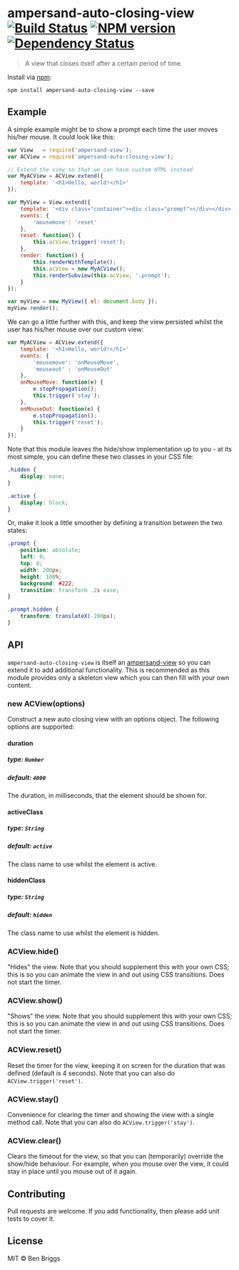 # ampersand-auto-closing-view [![Build Status](https://travis-ci.org/ben-eb/ampersand-auto-closing-view.svg?branch=master)](https://travis-ci.org/ben-eb/ampersand-auto-closing-view) [![NPM version](https://badge.fury.io/js/ampersand-auto-closing-view.svg)](http://badge.fury.io/js/ampersand-auto-closing-view) [![Dependency Status](https://gemnasium.com/ben-eb/ampersand-auto-closing-view.svg)](https://gemnasium.com/ben-eb/ampersand-auto-closing-view)

> A view that closes itself after a certain period of time.

Install via [npm](https://npmjs.org/package/ampersand-auto-closing-view):

```
npm install ampersand-auto-closing-view --save
```

## Example

A simple example might be to show a prompt each time the user moves his/her mouse. It could look like this:

```js
var View   = require('ampersand-view');
var ACView = require('ampersand-auto-closing-view');

// Extend the view so that we can have custom HTML instead
var MyACView = ACView.extend({
    template: '<h1>Hello, world!</h1>'
});

var MyView = View.extend({
    template: '<div class="container"><div class="prompt"></div></div>',
    events: {
        'mousemove': 'reset'
    },
    reset: function() {
        this.acView.trigger('reset');
    },
    render: function() {
        this.renderWithTemplate();
        this.acView = new MyACView();
        this.renderSubview(this.acView, '.prompt');
    }
});

var myView = new MyView({ el: document.body });
myView.render();

```

We can go a little further with this, and keep the view persisted whilst the user has his/her mouse over our custom view:

```js
var MyACView = ACView.extend({
    template: '<h1>Hello, world!</h1>'
    events: {
        'mousemove': 'onMouseMove',
        'mouseout' : 'onMouseOut'
    },
    onMouseMove: function(e) {
        e.stopPropagation();
        this.trigger('stay');
    },
    onMouseOut: function(e) {
        e.stopPropagation();
        this.trigger('reset');
    }
});
```

Note that this module leaves the hide/show implementation up to you - at its most simple, you can define these two classes in your CSS file:

```css
.hidden {
    display: none;
}

.active {
    display: block;
}
```

Or, make it look a little smoother by defining a transition between the two states:

```css
.prompt {
    position: absolute;
    left: 0;
    top: 0;
    width: 200px;
    height: 100%;
    background: #222;
    transition: transform .2s ease;
}

.prompt.hidden {
    transform: translateX(-200px);
}
```

## API

`ampersand-auto-closing-view` is itself an [ampersand-view](https://github.com/AmpersandJS/ampersand-view) so you can extend it to add additional functionality. This is recommended as this module provides only a skeleton view which you can then fill with your own content.

### new ACView(options)

Construct a new auto closing view with an options object. The following options are supported:

#### duration
##### type: `Number`
##### default: `4000`

The duration, in milliseconds, that the element should be shown for.

#### activeClass
##### type: `String`
##### default: `active`

The class name to use whilst the element is active.

#### hiddenClass
##### type: `String`
##### default: `hidden`

The class name to use whilst the element is hidden.

### ACView.hide()

"Hides" the view. Note that you should supplement this with your own CSS; this is so you can animate the view in and out using CSS transitions. Does not start the timer.

### ACView.show()

"Shows" the view. Note that you should supplement this with your own CSS; this is so you can animate the view in and out using CSS transitions. Does not start the timer.

### ACView.reset()

Reset the timer for the view, keeping it on screen for the duration that was defined (default is 4 seconds). Note that you can also do `ACView.trigger('reset')`.

### ACView.stay()

Convenience for clearing the timer and showing the view with a single method call. Note that you can also do `ACView.trigger('stay')`.

### ACView.clear()

Clears the timeout for the view, so that you can (temporarily) override the show/hide behaviour. For example, when you mouse over the view, it could stay in place until you mouse out of it again.

## Contributing

Pull requests are welcome. If you add functionality, then please add unit tests to cover it.

## License

MIT © Ben Briggs
